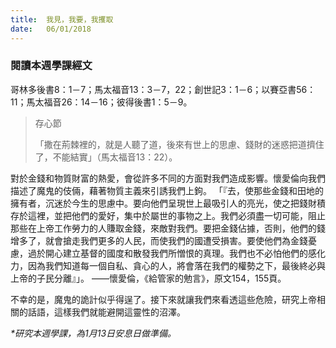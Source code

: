 ```yaml
---
title:  我見，我要，我攫取
date:   06/01/2018
---
```


### 閱讀本週學課經文
哥林多後書8：1－7；馬太福音13：3－7，22；創世記3：1－6；以賽亞書56：11；馬太福音26：14－16；彼得後書1：5－9。

> <p>存心節</p>
> 「撒在荊棘裡的，就是人聽了道，後來有世上的思慮、錢財的迷惑把道擠住了，不能結實」（馬太福音13：22）。

對於金錢和物質財富的熱愛，會從許多不同的方面對我們造成影響。懷愛倫向我們描述了魔鬼的伎倆，藉著物質主義來引誘我們上鉤。 「『去，使那些金錢和田地的擁有者，沉迷於今生的思慮中。要向他們呈現世上最吸引人的亮光，使之把錢財積存於這裡，並把他們的愛好，集中於屬世的事物之上。我們必須盡一切可能，阻止那些在上帝工作勞力的人賺取金錢，來敵對我們。要把金錢佔據，否則，他們的錢增多了，就會搶走我們更多的人民，而使我們的國遭受損害。要使他們為金錢憂慮，過於開心建立基督的國度和散發我們所憎恨的真理。我們也不必怕他們的感化力，因為我們知道每一個自私、貪心的人，將會落在我們的權勢之下，最後終必與上帝的子民分離』」。 ——懷愛倫，《給管家的勉言》，原文154，155頁。

不幸的是，魔鬼的詭計似乎得逞了。接下來就讓我們來看透這些危險，研究上帝相關的話語，這樣我們就能避開這靈性的沼澤。

_*研究本週學課，為1月13日安息日做準備。_
